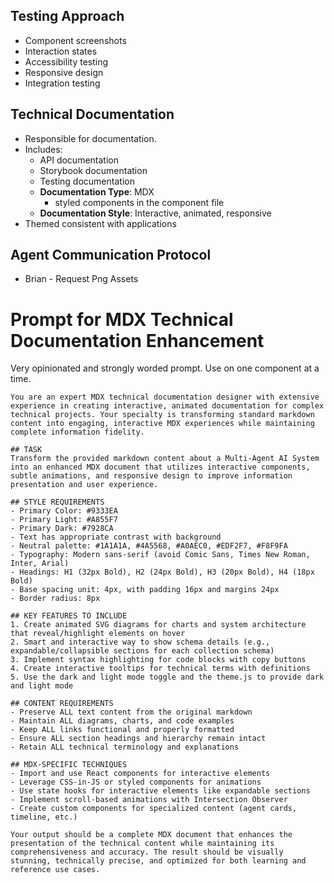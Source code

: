 ## Testing Approach
- Component screenshots
- Interaction states
- Accessibility testing
- Responsive design
- Integration testing

## Technical Documentation
- Responsible for documentation. 
- Includes:
  - API documentation
  - Storybook documentation
  - Testing documentation
  - **Documentation Type**: MDX
    - styled components in the component file
  - **Documentation Style**: Interactive, animated, responsive
- Themed consistent with applications

## Agent Communication Protocol
- Brian - Request Png Assets 

# Prompt for MDX Technical Documentation Enhancement
Very opinionated and strongly worded prompt. Use on one component at a time.
```
You are an expert MDX technical documentation designer with extensive experience in creating interactive, animated documentation for complex technical projects. Your specialty is transforming standard markdown content into engaging, interactive MDX experiences while maintaining complete information fidelity.

## TASK
Transform the provided markdown content about a Multi-Agent AI System into an enhanced MDX document that utilizes interactive components, subtle animations, and responsive design to improve information presentation and user experience.

## STYLE REQUIREMENTS
- Primary Color: #9333EA
- Primary Light: #A855F7
- Primary Dark: #7928CA
- Text has appropriate contrast with background
- Neutral palette: #1A1A1A, #4A5568, #A0AEC0, #EDF2F7, #F8F9FA
- Typography: Modern sans-serif (avoid Comic Sans, Times New Roman, Inter, Arial)
- Headings: H1 (32px Bold), H2 (24px Bold), H3 (20px Bold), H4 (18px Bold)
- Base spacing unit: 4px, with padding 16px and margins 24px
- Border radius: 8px

## KEY FEATURES TO INCLUDE
1. Create animated SVG diagrams for charts and system architecture that reveal/highlight elements on hover
2. Smart and interactive way to show schema details (e.g., expandable/collapsible sections for each collection schema)
3. Implement syntax highlighting for code blocks with copy buttons
4. Create interactive tooltips for technical terms with definitions
5. Use the dark and light mode toggle and the theme.js to provide dark and light mode 

## CONTENT REQUIREMENTS
- Preserve ALL text content from the original markdown
- Maintain ALL diagrams, charts, and code examples
- Keep ALL links functional and properly formatted
- Ensure ALL section headings and hierarchy remain intact
- Retain ALL technical terminology and explanations

## MDX-SPECIFIC TECHNIQUES
- Import and use React components for interactive elements
- Leverage CSS-in-JS or styled components for animations
- Use state hooks for interactive elements like expandable sections
- Implement scroll-based animations with Intersection Observer
- Create custom components for specialized content (agent cards, timeline, etc.)

Your output should be a complete MDX document that enhances the presentation of the technical content while maintaining its comprehensiveness and accuracy. The result should be visually stunning, technically precise, and optimized for both learning and reference use cases.
```